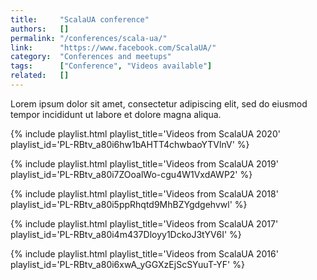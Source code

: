 ```yaml
---
title:     "ScalaUA conference"
authors:   []
permalink: "/conferences/scala-ua/"
link:      "https://www.facebook.com/ScalaUA/"
category:  "Conferences and meetups"
tags:      ["Conference", "Videos available"]
related:   []
---
```


Lorem ipsum dolor sit amet, consectetur adipiscing elit, sed do eiusmod tempor incididunt ut labore et dolore magna aliqua.

{% include playlist.html playlist_title='Videos from ScalaUA 2020' playlist_id='PL-RBtv_a80i6hw1bAHTT4chwbaoYTVlnV' %}

{% include playlist.html playlist_title='Videos from ScalaUA 2019' playlist_id='PL-RBtv_a80i7ZOoalWo-cgu4W1VxdAWP2' %}

{% include playlist.html playlist_title='Videos from ScalaUA 2018' playlist_id='PL-RBtv_a80i5ppRhqtd9MhBZYgdgehvwl' %}

{% include playlist.html playlist_title='Videos from ScalaUA 2017' playlist_id='PL-RBtv_a80i4m437Dloyy1DckoJ3tYV6I' %}

{% include playlist.html playlist_title='Videos from ScalaUA 2016' playlist_id='PL-RBtv_a80i6xwA_yGGXzEjScSYuuT-YF' %}
